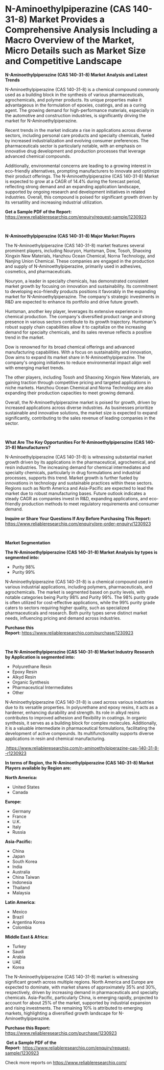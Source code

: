 <p><h1>N-Aminoethylpiperazine (CAS 140-31-8) Market Provides a Comprehensive Analysis Including a Macro Overview of the Market, Micro Details such as Market Size and Competitive Landscape</h1></p><p><strong>N-Aminoethylpiperazine (CAS 140-31-8) Market Analysis and Latest Trends</strong></p>
<p><p>N-Aminoethylpiperazine (CAS 140-31-8) is a chemical compound commonly used as a building block in the synthesis of various pharmaceuticals, agrochemicals, and polymer products. Its unique properties make it advantageous in the formulation of epoxies, coatings, and as a curing agent. The growing demand for high-performance materials, especially in the automotive and construction industries, is significantly driving the market for N-Aminoethylpiperazine.</p><p>Recent trends in the market indicate a rise in applications across diverse sectors, including personal care products and specialty chemicals, fueled by increased industrialization and evolving consumer preferences. The pharmaceuticals sector is particularly notable, with an emphasis on innovative drug development and production processes that leverage advanced chemical compounds.</p><p>Additionally, environmental concerns are leading to a growing interest in eco-friendly alternatives, prompting manufacturers to innovate and optimize their product offerings. The N-Aminoethylpiperazine (CAS 140-31-8) Market is expected to grow at a CAGR of 14.4% during the forecast period, reflecting strong demand and an expanding application landscape, supported by ongoing research and development initiatives in related industries. Overall, this compound is poised for significant growth driven by its versatility and increasing industrial utilization.</p></p>
<p><strong>Get a Sample PDF of the Report:&nbsp;</strong> <a href="https://www.reliableresearchiq.com/enquiry/request-sample/1230923?utm_campaign=2443&utm_medium=2&utm_source=Github&utm_content=ia&utm_term=03042025&utm_id=n-aminoethylpiperazine-cas-140-31-8">https://www.reliableresearchiq.com/enquiry/request-sample/1230923</a></p>
<p>&nbsp;</p>
<p><strong>N-Aminoethylpiperazine (CAS 140-31-8) Major Market Players</strong></p>
<p><p>The N-Aminoethylpiperazine (CAS 140-31-8) market features several prominent players, including Nouryon, Huntsman, Dow, Tosoh, Shaoxing Xingxin New Materials, Hanzhou Ocean Chemical, Norna Technology, and Nanjing Union Chemical. These companies are engaged in the production and supply of N-Aminoethylpiperazine, primarily used in adhesives, cosmetics, and pharmaceuticals.</p><p>Nouryon, a leader in specialty chemicals, has demonstrated consistent market growth by focusing on innovation and sustainability. Its commitment to developing eco-friendly products positions it favorably in the expanding market for N-Aminoethylpiperazine. The company's strategic investments in R&D are expected to enhance its portfolio and drive future growth.</p><p>Huntsman, another key player, leverages its extensive experience in chemical production. The company's diversified product range and strong presence in various sectors contribute to its growth trajectory. Huntsman's robust supply chain capabilities allow it to capitalize on the increasing demand for specialty chemicals, and its sales revenue reflects a positive trend in the market.</p><p>Dow is renowned for its broad chemical offerings and advanced manufacturing capabilities. With a focus on sustainability and innovation, Dow aims to expand its market share in N-Aminoethylpiperazine. The company's ongoing initiatives to reduce environmental impact align well with emerging market trends.</p><p>The other players, including Tosoh and Shaoxing Xingxin New Materials, are gaining traction through competitive pricing and targeted applications in niche markets. Hanzhou Ocean Chemical and Norna Technology are also expanding their production capacities to meet growing demand.</p><p>Overall, the N-Aminoethylpiperazine market is poised for growth, driven by increased applications across diverse industries. As businesses prioritize sustainable and innovative solutions, the market size is expected to expand significantly, contributing to the sales revenue of leading companies in the sector.</p></p>
<p>&nbsp;</p>
<p><strong>What Are The Key Opportunities For N-Aminoethylpiperazine (CAS 140-31-8) Manufacturers?</strong></p>
<p><p>N-Aminoethylpiperazine (CAS 140-31-8) is witnessing substantial market growth driven by its applications in the pharmaceutical, agrochemical, and resin industries. The increasing demand for chemical intermediates and specialty chemicals, particularly in drug formulations and industrial processes, supports this trend. Market growth is further fueled by innovations in technology and sustainable practices within these sectors. Regions such as North America and Asia-Pacific are expected to lead the market due to robust manufacturing bases. Future outlook indicates a steady CAGR as companies invest in R&D, expanding applications, and eco-friendly production methods to meet regulatory requirements and consumer demand.</p></p>
<p><strong>Inquire or Share Your Questions If Any Before Purchasing This Report:</strong> <a href="https://www.reliableresearchiq.com/enquiry/pre-order-enquiry/1230923?utm_campaign=2443&utm_medium=2&utm_source=Github&utm_content=ia&utm_term=03042025&utm_id=n-aminoethylpiperazine-cas-140-31-8">https://www.reliableresearchiq.com/enquiry/pre-order-enquiry/1230923</a></p>
<p>&nbsp;</p>
<p><strong>Market Segmentation</strong></p>
<p><strong>The N-Aminoethylpiperazine (CAS 140-31-8) Market Analysis by types is segmented into:</strong></p>
<p><ul><li>Purity 98%</li><li>Purity 99%</li></ul></p>
<p><p>N-Aminoethylpiperazine (CAS 140-31-8) is a chemical compound used in various industrial applications, including polymers, pharmaceuticals, and agrochemicals. The market is segmented based on purity levels, with notable categories being Purity 98% and Purity 99%. The 98% purity grade is often utilized for cost-effective applications, while the 99% purity grade caters to sectors requiring higher quality, such as specialized pharmaceuticals and research. Both purity types serve distinct market needs, influencing pricing and demand across industries.</p></p>
<p><strong>Purchase this Report:&nbsp;</strong><a href="https://www.reliableresearchiq.com/purchase/1230923?utm_campaign=2443&utm_medium=2&utm_source=Github&utm_content=ia&utm_term=03042025&utm_id=n-aminoethylpiperazine-cas-140-31-8">https://www.reliableresearchiq.com/purchase/1230923</a></p>
<p>&nbsp;</p>
<p><strong>The N-Aminoethylpiperazine (CAS 140-31-8) Market Industry Research by Application is segmented into:</strong></p>
<p><ul><li>Polyurethane Resin</li><li>Epoxy Resin</li><li>Alkyd Resin</li><li>Organic Synthesis</li><li>Pharmaceutical Intermediates</li><li>Other</li></ul></p>
<p><p>N-Aminoethylpiperazine (CAS 140-31-8) is used across various industries due to its versatile properties. In polyurethane and epoxy resins, it acts as a hardener, enhancing durability and strength. Its role in alkyd resins contributes to improved adhesion and flexibility in coatings. In organic synthesis, it serves as a building block for complex molecules. Additionally, it is a valuable intermediate in pharmaceutical formulations, facilitating the development of active compounds. Its multifunctionality supports diverse applications in resin and chemical manufacturing.</p></p>
<p><a href="https://www.reliableresearchiq.com/n-aminoethylpiperazine-cas-140-31-8--r1230923?utm_campaign=2443&utm_medium=2&utm_source=Github&utm_content=ia&utm_term=03042025&utm_id=n-aminoethylpiperazine-cas-140-31-8">&nbsp;https://www.reliableresearchiq.com/n-aminoethylpiperazine-cas-140-31-8--r1230923</a></p>
<p><strong>In terms of Region, the N-Aminoethylpiperazine (CAS 140-31-8) Market Players available by Region are:</strong></p>
<p>
    <p> <strong> North America: </strong>
        <ul>
            <li>United States</li>
            <li>Canada</li>
        </ul>
        </p> 
    <p> <strong> Europe: </strong>
        <ul>
            <li>Germany</li>
            <li>France</li>
            <li>U.K.</li>
            <li>Italy</li>
            <li>Russia</li>
        </ul>
        </p> 
    <p> <strong> Asia-Pacific: </strong>
        <ul>
            <li>China</li>
            <li>Japan</li>
            <li>South Korea</li>
            <li>India</li>
            <li>Australia</li>
            <li>China Taiwan</li>
            <li>Indonesia</li>
            <li>Thailand</li>
            <li>Malaysia</li>
        </ul>
        </p> 
    <p> <strong> Latin America: </strong>
        <ul>
            <li>Mexico</li>
            <li>Brazil</li>
            <li>Argentina Korea</li>
            <li>Colombia</li>
        </ul>
        </p> 
    <p> <strong> Middle East & Africa: </strong>
        <ul>
            <li>Turkey</li>
            <li>Saudi</li>
            <li>Arabia</li>
            <li>UAE</li>
            <li>Korea</li>
        </ul>
    </p>
    </p>
<p><p>The N-Aminoethylpiperazine (CAS 140-31-8) market is witnessing significant growth across multiple regions. North America and Europe are expected to dominate, with market shares of approximately 35% and 30%, respectively, driven by increasing demand in pharmaceuticals and specialty chemicals. Asia-Pacific, particularly China, is emerging rapidly, projected to account for about 25% of the market, supported by industrial expansion and rising investments. The remaining 10% is attributed to emerging markets, highlighting a diversified growth landscape for N-Aminoethylpiperazine.</p></p>
<p><strong>Purchase this Report: </strong><a href="https://www.reliableresearchiq.com/purchase/1230923?utm_campaign=2443&utm_medium=2&utm_source=Github&utm_content=ia&utm_term=03042025&utm_id=n-aminoethylpiperazine-cas-140-31-8">https://www.reliableresearchiq.com/purchase/1230923</a></p>
<p>&nbsp;<strong>Get a Sample PDF of the Report:&nbsp;&nbsp;</strong><a href="https://www.reliableresearchiq.com/enquiry/request-sample/1230923?utm_campaign=2443&utm_medium=2&utm_source=Github&utm_content=ia&utm_term=03042025&utm_id=n-aminoethylpiperazine-cas-140-31-8">https://www.reliableresearchiq.com/enquiry/request-sample/1230923</a></p>
<p><strong></strong></p>
<p>Check more reports on <a href="https://www.reliableresearchiq.com/?utm_campaign=2443&utm_medium=2&utm_source=Github&utm_content=ia&utm_term=03042025&utm_id=n-aminoethylpiperazine-cas-140-31-8">https://www.reliableresearchiq.com/</a></p>